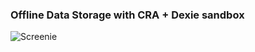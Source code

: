###  Offline Data Storage with CRA + Dexie sandbox

![Screenie](https://gyazo.com/bff7ddff46f1d6b8cd3731739321aa4d.png)